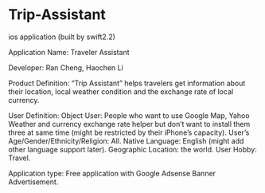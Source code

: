 # Trip-Assistant
ios application (built by swift2.2)

Application Name: Traveler Assistant

Developer: Ran Cheng, Haochen Li

Product Definition:
“Trip Assistant” helps travelers get information about their location, local weather condition and the exchange rate of local currency.

User Definition:
Object User: People who want to use Google Map, Yahoo Weather and currency exchange rate helper but don’t want to install them three at same time (might be restricted by their iPhone’s capacity).
User’s Age/Gender/Ethnicity/Religion: All.
Native Language: English (might add other language support later).
Geographic Location: the world.
User Hobby: Travel.

Application type:
Free application with Google Adsense Banner Advertisement.
